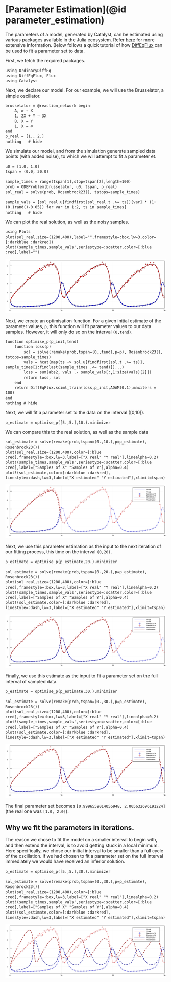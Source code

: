 # [Parameter Estimation](@id parameter_estimation)
The parameters of a model, generated by Catalyst, can be estimated using various packages available in the Julia ecosystem. Refer [here](https://docs.sciml.ai/Overview/stable/highlevels/inverse_problems/) for more extensive information. Below follows a quick tutorial of how [DiffEqFlux](http://docs.sciml.ai/DiffEqFlux/stable/) can be used to fit a parameter set to data.

First, we fetch the required packages.
```@example pe1
using OrdinaryDiffEq
using DiffEqFlux, Flux
using Catalyst
```

Next, we declare our model. For our example, we will use the Brusselator, a simple oscillator.
```@example pe1
brusselator = @reaction_network begin
    A, ∅ → X
    1, 2X + Y → 3X
    B, X → Y
    1, X → ∅
end
p_real = [1., 2.]
nothing   # hide
```

We simulate our model, and from the simulation generate sampled data points (with added noise), to which we will attempt to fit a parameter et.
```@example pe1
u0 = [1.0, 1.0]
tspan = (0.0, 30.0)

sample_times = range(tspan[1],stop=tspan[2],length=100)
prob = ODEProblem(brusselator, u0, tspan, p_real)
sol_real = solve(prob, Rosenbrock23(), tstops=sample_times)

sample_vals = [sol_real.u[findfirst(sol_real.t .>= ts)][var] * (1+(0.1rand()-0.05)) for var in 1:2, ts in sample_times]
nothing   # hide
```

We can plot the real solution, as well as the noisy samples.
```@example pe1
using Plots
plot(sol_real,size=(1200,400),label="",framestyle=:box,lw=3,color=[:darkblue :darkred])
plot!(sample_times,sample_vals',seriestype=:scatter,color=[:blue :red],label="")
```
![parameter_estimation_plot1](../assets/parameter_estimation_plot1.svg)

Next, we create an optimisation function. For a given initial estimate of the parameter values, `p`, this function will fit parameter values to our data samples. However, it will only do so on the interval `(0,tend)`.
```@example pe1
function optimise_p(p_init,tend)
    function loss(p)
        sol = solve(remake(prob,tspan=(0.,tend),p=p), Rosenbrock23(), tstops=sample_times)
        vals = hcat(map(ts -> sol.u[findfirst(sol.t .>= ts)], sample_times[1:findlast(sample_times .<= tend)])...)    
        loss = sum(abs2, vals .- sample_vals[:,1:size(vals)[2]])   
        return loss, sol
    end
    return DiffEqFlux.sciml_train(loss,p_init,ADAM(0.1),maxiters = 100)
end
nothing # hide
```

Next, we will fit a parameter set to the data on the interval ([0,10]).
```@example pe1
p_estimate = optimise_p([5.,5.],10.).minimizer
```

We can compare this to the real solution, as well as the sample data
```@example pe1
sol_estimate = solve(remake(prob,tspan=(0.,10.),p=p_estimate), Rosenbrock23())
plot(sol_real,size=(1200,400),color=[:blue :red],framestyle=:box,lw=3,label=["X real" "Y real"],linealpha=0.2)
plot!(sample_times,sample_vals',seriestype=:scatter,color=[:blue :red],label=["Samples of X" "Samples of Y"],alpha=0.4)
plot!(sol_estimate,color=[:darkblue :darkred], linestyle=:dash,lw=3,label=["X estimated" "Y estimated"],xlimit=tspan)
```
![parameter_estimation_plot2](../assets/parameter_estimation_plot2.svg)

Next, we use this parameter estimation as the input to the next iteration of our fitting process, this time on the interval `(0,20)`.
```@example pe1
p_estimate = optimise_p(p_estimate,20.).minimizer

sol_estimate = solve(remake(prob,tspan=(0.,20.),p=p_estimate), Rosenbrock23())
plot(sol_real,size=(1200,400),color=[:blue :red],framestyle=:box,lw=3,label=["X real" "Y real"],linealpha=0.2)
plot!(sample_times,sample_vals',seriestype=:scatter,color=[:blue :red],label=["Samples of X" "Samples of Y"],alpha=0.4)
plot!(sol_estimate,color=[:darkblue :darkred], linestyle=:dash,lw=3,label=["X estimated" "Y estimated"],xlimit=tspan)
```
![parameter_estimation_plot3](../assets/parameter_estimation_plot3.svg)

Finally, we use this estimate as the input to fit a parameter set on the full interval of sampled data.
```@example pe1
p_estimate = optimise_p(p_estimate,30.).minimizer

sol_estimate = solve(remake(prob,tspan=(0.,30.),p=p_estimate), Rosenbrock23())
plot(sol_real,size=(1200,400),color=[:blue :red],framestyle=:box,lw=3,label=["X real" "Y real"],linealpha=0.2)
plot!(sample_times,sample_vals',seriestype=:scatter,color=[:blue :red],label=["Samples of X" "Samples of Y"],alpha=0.4)
plot!(sol_estimate,color=[:darkblue :darkred], linestyle=:dash,lw=3,label=["X estimated" "Y estimated"],xlimit=tspan)
```
![parameter_estimation_plot4](../assets/parameter_estimation_plot4.svg)

The final parameter set becomes `[0.9996559014056948, 2.005632696191224]` (the real one was `[1.0, 2.0]`).


## Why we fit the parameters in iterations.
The reason we chose to fit the model on a smaller interval to begin with, and then extend the interval, is to avoid getting stuck in a local minimum. Here specifically, we chose our initial interval to be smaller than a full cycle of the oscillation. If we had chosen to fit a parameter set on the full interval immediately we would have received an inferior solution.
```@example pe1
p_estimate = optimise_p([5.,5.],30.).minimizer

sol_estimate = solve(remake(prob,tspan=(0.,30.),p=p_estimate), Rosenbrock23())
plot(sol_real,size=(1200,400),color=[:blue :red],framestyle=:box,lw=3,label=["X real" "Y real"],linealpha=0.2)
plot!(sample_times,sample_vals',seriestype=:scatter,color=[:blue :red],label=["Samples of X" "Samples of Y"],alpha=0.4)
plot!(sol_estimate,color=[:darkblue :darkred], linestyle=:dash,lw=3,label=["X estimated" "Y estimated"],xlimit=tspan)
```
![parameter_estimation_plot5](../assets/parameter_estimation_plot5.svg)


